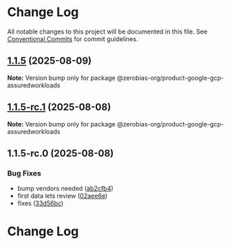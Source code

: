 # Change Log

All notable changes to this project will be documented in this file.
See [Conventional Commits](https://conventionalcommits.org) for commit guidelines.

## [1.1.5](https://github.com/zerobias-org/product/compare/@zerobias-org/product-google-gcp-assuredworkloads@1.1.5-rc.1...@zerobias-org/product-google-gcp-assuredworkloads@1.1.5) (2025-08-09)

**Note:** Version bump only for package @zerobias-org/product-google-gcp-assuredworkloads





## [1.1.5-rc.1](https://github.com/zerobias-org/product/compare/@zerobias-org/product-google-gcp-assuredworkloads@1.1.5-rc.0...@zerobias-org/product-google-gcp-assuredworkloads@1.1.5-rc.1) (2025-08-08)

**Note:** Version bump only for package @zerobias-org/product-google-gcp-assuredworkloads





## 1.1.5-rc.0 (2025-08-08)


### Bug Fixes

* bump vendors needed ([ab2cfb4](https://github.com/zerobias-org/product/commit/ab2cfb4a9cf2e3008e08b068f98011fec096c932))
* first data lets review ([02aee6e](https://github.com/zerobias-org/product/commit/02aee6e8c4f11675de7c63a00f4c8254a67a4dd7))
* fixes ([33d56bc](https://github.com/zerobias-org/product/commit/33d56bcaedf3fa5e3939a33c0fb57eda53539d05))





# Change Log
